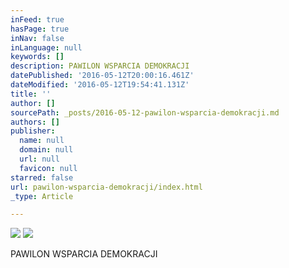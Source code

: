 ```yaml
---
inFeed: true
hasPage: true
inNav: false
inLanguage: null
keywords: []
description: PAWILON WSPARCIA DEMOKRACJI
datePublished: '2016-05-12T20:00:16.461Z'
dateModified: '2016-05-12T19:54:41.131Z'
title: ''
author: []
sourcePath: _posts/2016-05-12-pawilon-wsparcia-demokracji.md
authors: []
publisher:
  name: null
  domain: null
  url: null
  favicon: null
starred: false
url: pawilon-wsparcia-demokracji/index.html
_type: Article

---
```

![](https://the-grid-user-content.s3-us-west-2.amazonaws.com/87800ecb-3ef7-4cbc-b4c4-83d9da20c629.jpg)
![](https://the-grid-user-content.s3-us-west-2.amazonaws.com/5b569a55-28f9-4d4c-a295-0c13b96c5ee1.jpg)

PAWILON WSPARCIA DEMOKRACJI